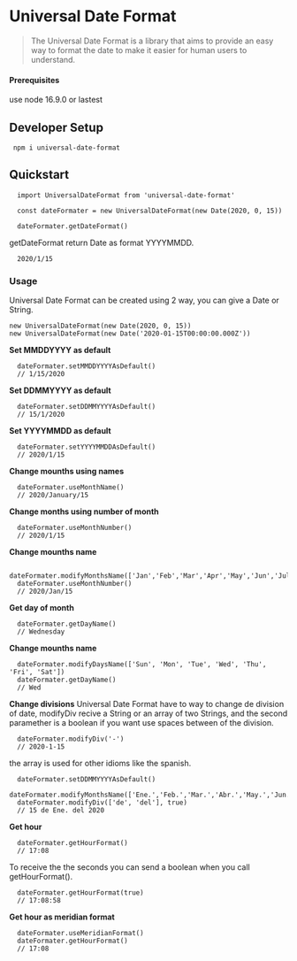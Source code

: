 # Universal Date Format
> The Universal Date Format is a library that aims to provide an easy way to format the date to make it easier for human users to understand.

#### Prerequisites
use node 16.9.0 or lastest

## Developer Setup
```
 npm i universal-date-format
```
## Quickstart
```
  import UniversalDateFormat from 'universal-date-format'

  const dateFormater = new UniversalDateFormat(new Date(2020, 0, 15))

  dateFormater.getDateFormat()
```

getDateFormat return Date as format YYYYMMDD.

```
  2020/1/15
```

### Usage
Universal Date Format can be created using 2 way, you can give a Date or String.
```
new UniversalDateFormat(new Date(2020, 0, 15))
new UniversalDateFormat(new Date('2020-01-15T00:00:00.000Z'))
```

**Set MMDDYYYY as default**
```
  dateFormater.setMMDDYYYYAsDefault()
  // 1/15/2020
```

**Set DDMMYYYY as default**
```
  dateFormater.setDDMMYYYYAsDefault()
  // 15/1/2020
```

**Set YYYYMMDD as default**
```
  dateFormater.setYYYYMMDDAsDefault()
  // 2020/1/15
```

**Change mounths using names**
```
  dateFormater.useMonthName()
  // 2020/January/15
```

**Change months using number of month**
```
  dateFormater.useMonthNumber()
  // 2020/1/15
```

**Change mounths name**
```
  dateFormater.modifyMonthsName(['Jan','Feb','Mar','Apr','May','Jun','Jul','Aug','Sep','Oct','Nov','Dec'])
  dateFormater.useMonthNumber()
  // 2020/Jan/15
```

**Get day of month**
```
  dateFormater.getDayName()
  // Wednesday
```

**Change mounths name**
```
  dateFormater.modifyDaysName(['Sun', 'Mon', 'Tue', 'Wed', 'Thu', 'Fri', 'Sat'])
  dateFormater.getDayName()
  // Wed
```

**Change divisions**
Universal Date Format have to way to change de division of date, modifyDiv recive a String or an array of two Strings, and the second paramether is a boolean if you want use spaces between of the division.
```
  dateFormater.modifyDiv('-')
  // 2020-1-15
```

the array is used for other idioms like the spanish.

```
  dateFormater.setDDMMYYYYAsDefault()
  dateFormater.modifyMonthsName(['Ene.','Feb.','Mar.','Abr.','May.','Jun.','Jul.','Ago.','Sep.','Oct.','Nov.','Dec.'])
  dateFormater.modifyDiv(['de', 'del'], true)
  // 15 de Ene. del 2020
```

**Get hour**
```
  dateFormater.getHourFormat()
  // 17:08
```

To receive  the the seconds you can send a boolean when you call getHourFormat().

```
  dateFormater.getHourFormat(true)
  // 17:08:58
```

**Get hour as meridian format**
```
  dateFormater.useMeridianFormat()
  dateFormater.getHourFormat()
  // 17:08
```
